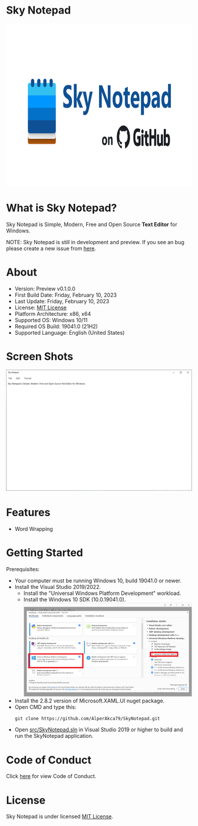 # Sky Notepad
<p align="center">
    <img height="440" width="*" src="res/repo-preview-image-sky-notepad.png">
</p>

# What is Sky Notepad?
Sky Notepad is Simple, Modern, Free and Open Source **Text Editor** for Windows.

NOTE: Sky Notepad is still in development and preview. If you see an bug please create a new issue from [here](https://github.com/AlperAkca79/SkyNotepad/issues/new).

# About
- Version: Preview v0.1.0.0
- First Build Date: Friday, February 10, 2023
- Last Update: Friday, February 10, 2023
- License: [MIT License](https://github.com/AlperAkca79/SkyNotepad#License)
- Platform Architecture: x86, x64
- Supported OS: Windows 10/11
- Required OS Build: 19041.0 (21H2)
- Supported Language: English (United States) 

# Screen Shots
![](res/main-ui-sky-notepad.png "Main UI")

# Features
- Word Wrapping

# Getting Started
Prerequisites:
- Your computer must be running Windows 10, build 19041.0 or newer.
- Install the Visual Studio 2019/2022.
    - Install the "Universal Windows Platform Development" workload.
    - Install the Windows 10 SDK (10.0.19041.0).
    ![](res/getting-started-sky-notepad.png "Visual Studio Installer")
- Install the 2.8.2 version of Microsoft.XAML.UI nuget package.
- Open CMD and type this:
    ```shell
    git clone https://github.com/AlperAkca79/SkyNotepad.git
    ```
- Open [src/SkyNotepad.sln](https://github.com/AlperAkca79/SkyNotepad/blob/master/src/SkyNotepad.sln) in Visual Studio 2019 or higher to build and run the SkyNotepad application.

# Code of Conduct
Click [here](CODE_OF_CONDUCT.md) for view Code of Conduct.

# License
Sky Notepad is under licensed [MIT License](https://mit-license.org).